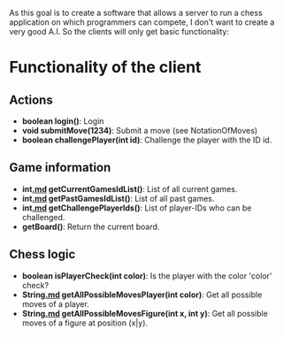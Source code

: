 As this goal is to create a software that allows a server to run a chess application on which programmers can compete, I don't want to create a very good A.I. So the clients will only get basic functionality:

# Functionality of the client #
## Actions ##
  * **boolean login()**: Login
  * **void submitMove(1234)**: Submit a move (see NotationOfMoves)
  * **boolean challengePlayer(int id)**: Challenge the player with the ID id.

## Game information ##
  * **int[.md](.md) getCurrentGamesIdList()**: List of all current games.
  * **int[.md](.md) getPastGamesIdList()**: List of all past games.
  * **int[.md](.md) getChallengePlayerIds()**: List of player-IDs who can be challenged.
  * **getBoard()**: Return the current board.

## Chess logic ##
  * **boolean isPlayerCheck(int color)**: Is the player with the color 'color' check?
  * **String[.md](.md) getAllPossibleMovesPlayer(int color)**: Get all possible moves of a player.
  * **String[.md](.md) getAllPossibleMovesFigure(int x, int y)**: Get all possible moves of a figure at position (x|y).
